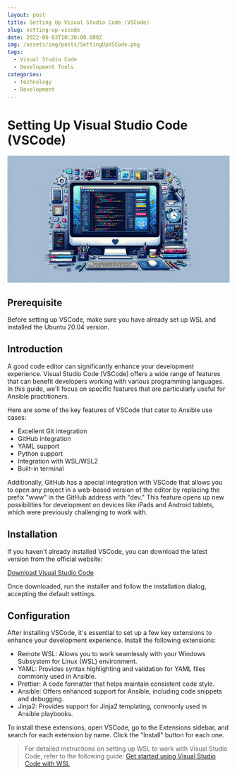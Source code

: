 ```yaml
---
layout: post
title: Setting Up Visual Studio Code (VSCode)
slug: setting-up-vscode
date: 2022-06-03T10:30:00.000Z
img: /assets/img/posts/SettingUpVSCode.png
tags:
  - Visual Studio Code
  - Development Tools
categories:
  - Technology
  - Development
---
```


# Setting Up Visual Studio Code (VSCode)

![Settig up VSCode](/assets/img/posts/SettingUpVSCode.png)

## Prerequisite

Before setting up VSCode, make sure you have already set up WSL and installed the Ubuntu 20.04 version.

## Introduction

A good code editor can significantly enhance your development experience. Visual Studio Code (VSCode) offers a wide range of features that can benefit developers working with various programming languages. In this guide, we'll focus on specific features that are particularly useful for Ansible practitioners.

Here are some of the key features of VSCode that cater to Ansible use cases:

- Excellent Git integration
- GitHub integration
- YAML support
- Python support
- Integration with WSL/WSL2
- Built-in terminal

Additionally, GitHub has a special integration with VSCode that allows you to open any project in a web-based version of the editor by replacing the prefix "www" in the GitHub address with "dev." This feature opens up new possibilities for development on devices like iPads and Android tablets, which were previously challenging to work with.

## Installation

If you haven't already installed VSCode, you can download the latest version from the official website:

[Download Visual Studio Code](https://code.visualstudio.com)

Once downloaded, run the installer and follow the installation dialog, accepting the default settings.

## Configuration

After installing VSCode, it's essential to set up a few key extensions to enhance your development experience. Install the following extensions:

- Remote WSL: Allows you to work seamlessly with your Windows Subsystem for Linux (WSL) environment.
- YAML: Provides syntax highlighting and validation for YAML files commonly used in Ansible.
- Prettier: A code formatter that helps maintain consistent code style.
- Ansible: Offers enhanced support for Ansible, including code snippets and debugging.
- Jinja2: Provides support for Jinja2 templating, commonly used in Ansible playbooks.

To install these extensions, open VSCode, go to the Extensions sidebar, and search for each extension by name. Click the "Install" button for each one.

> For detailed instructions on setting up WSL to work with Visual Studio Code, refer to the following guide:
[Get started using Visual Studio Code with WSL](https://docs.microsoft.com/en-us/windows/wsl/tutorials/wsl-vscode)

